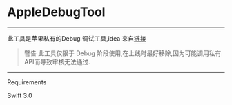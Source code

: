 # AppleDebugTool
- - - - 
此工具是苹果私有的Debug 调试工具,idea 来自[链接](http://ryanipete.com/blog/ios/swift/objective-c/uidebugginginformationoverlay/)

>警告
> 此工具仅限于 Debug 阶段使用,在上线时最好移除,因为可能调用私有API而导致审核无法通过.
- - - - 

Requirements

Swift 3.0
